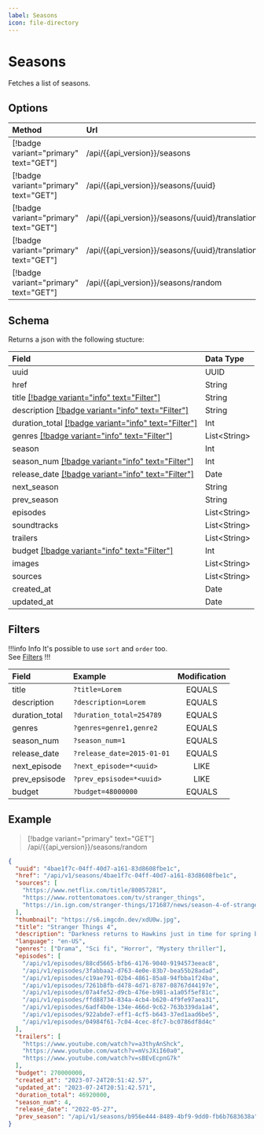 ```yaml
---
label: Seasons
icon: file-directory
---
```


# Seasons

Fetches a list of seasons.

## Options

| Method                                | Url                                                             | Description                     |
| :------------------------------------ | :-------------------------------------------------------------- | :------------------------------ |
| [!badge variant="primary" text="GET"] | /api/{{api_version}}/seasons                                    | **Retrieves** all.              |
| [!badge variant="primary" text="GET"] | /api/{{api_version}}/seasons/\{uuid\}                           | **Retrieves** one by **UUID**.  |
| [!badge variant="primary" text="GET"] | /api/{{api_version}}/seasons/\{uuid\}/translations              | **Retrieves** all translations. |
| [!badge variant="primary" text="GET"] | /api/{{api_version}}/seasons/\{uuid\}/translations/\{language\} | **Retrieves** one translation.  |
| [!badge variant="primary" text="GET"] | /api/{{api_version}}/seasons/random                             | **Retrieves** one random.       |

## Schema

Returns a json with the following stucture:

| Field                                                            | Data Type      |
| :--------------------------------------------------------------- | :------------- |
| uuid                                                             | UUID           |
| href                                                             | String         |
| title [[!badge variant="info" text="Filter"]](#filters)          | String         |
| description [[!badge variant="info" text="Filter"]](#filters)    | String         |
| duration_total [[!badge variant="info" text="Filter"]](#filters) | Int            |
| genres [[!badge variant="info" text="Filter"]](#filters)         | List\<String\> |
| season                                                           | Int            |
| season_num [[!badge variant="info" text="Filter"]](#filters)     | Int            |
| release_date [[!badge variant="info" text="Filter"]](#filters)   | Date           |
| next_season                                                      | String         |
| prev_season                                                      | String         |
| episodes                                                         | List\<String\> |
| soundtracks                                                      | List\<String\> |
| trailers                                                         | List\<String\> |
| budget [[!badge variant="info" text="Filter"]](#filters)         | Int            |
| images                                                           | List\<String\> |
| sources                                                          | List\<String\> |
| created_at                                                       | Date           |
| updated_at                                                       | Date           |

## Filters

!!!info Info
It's possible to use `sort` and `order` too. \
See [Filters](../Guides/Filters.md)
!!!

| Field          | Example                    | Modification |
| :------------- | :------------------------- | :----------: |
| title          | `?title=Lorem`             |    EQUALS    |
| description    | `?description=Lorem`       |    EQUALS    |
| duration_total | `?duration_total=254789`   |    EQUALS    |
| genres         | `?genres=genre1,genre2`    |    EQUALS    |
| season_num     | `?season_num=1`            |    EQUALS    |
| release_date   | `?release_date=2015-01-01` |    EQUALS    |
| next_episode   | `?next_episode=*<uuid>`    |     LIKE     |
| prev_epsisode  | `?prev_epsisode=*<uuid>`   |     LIKE     |
| budget         | `?budget=48000000`         |    EQUALS    |

## Example

> [!badge variant="primary" text="GET"] /api/{{api_version}}/seasons/random

```json
{
  "uuid": "4bae1f7c-04ff-40d7-a161-83d8608fbe1c",
  "href": "/api/v1/seasons/4bae1f7c-04ff-40d7-a161-83d8608fbe1c",
  "sources": [
    "https://www.netflix.com/title/80057281",
    "https://www.rottentomatoes.com/tv/stranger_things",
    "https://in.ign.com/stranger-things/171687/news/season-4-of-stranger-things-reportedly-costed-30-million-per-episode"
  ],
  "thumbnail": "https://s6.imgcdn.dev/xdU0w.jpg",
  "title": "Stranger Things 4",
  "description": "Darkness returns to Hawkins just in time for spring break, igniting fresh terror, disturbing memories — and an ominous new threat.",
  "language": "en-US",
  "genres": ["Drama", "Sci fi", "Horror", "Mystery thriller"],
  "episodes": [
    "/api/v1/episodes/88cd5665-bfb6-4176-9040-9194573eeac8",
    "/api/v1/episodes/3fabbaa2-d763-4e0e-83b7-bea55b28adad",
    "/api/v1/episodes/c19ae791-02b4-4861-85a8-94fbba1f24ba",
    "/api/v1/episodes/7261b8fb-d478-4d71-8787-08767d44197e",
    "/api/v1/episodes/07a4fe52-d9cb-476e-b981-a1a05f5ef81c",
    "/api/v1/episodes/ffd88734-834a-4cb4-b620-4f9fe97aea31",
    "/api/v1/episodes/6adf4b0e-134e-466d-9c62-763b339da1a4",
    "/api/v1/episodes/922abde7-eff1-4cf5-b643-37ed1aad6be5",
    "/api/v1/episodes/04984f61-7c04-4cec-8fc7-bc0786df8d4c"
  ],
  "trailers": [
    "https://www.youtube.com/watch?v=a3thyAnShck",
    "https://www.youtube.com/watch?v=mVsJXiI60a0",
    "https://www.youtube.com/watch?v=sBEvEcpnG7k"
  ],
  "budget": 270000000,
  "created_at": "2023-07-24T20:51:42.57",
  "updated_at": "2023-07-24T20:51:42.571",
  "duration_total": 46920000,
  "season_num": 4,
  "release_date": "2022-05-27",
  "prev_season": "/api/v1/seasons/b956e444-8489-4bf9-9dd0-fb6b7683638a"
}
```
